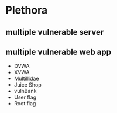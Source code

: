 # Plethora

## multiple vulnerable server

## multiple vulnerable web app

- DVWA
- XVWA
- Multillidae
- Juice Shop
- vulnBank
- User flag
- Root flag
